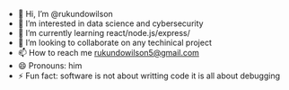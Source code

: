 - 👋 Hi, I’m @rukundowilson
- 👀 I’m interested in data science and cybersecurity
- 🌱 I’m currently learning react/node.js/express/
- 💞️ I’m looking to collaborate on any techinical project
- 📫 How to reach me rukundowilson5@gmail.com
- 😄 Pronouns: him
- ⚡ Fun fact: software is not about writting code it is all about debugging

<!---
rukundowilson/rukundowilson is a ✨ special ✨ repository because its `README.md` (this file) appears on your GitHub profile.
You can click the Preview link to take a look at your changes.
--->

